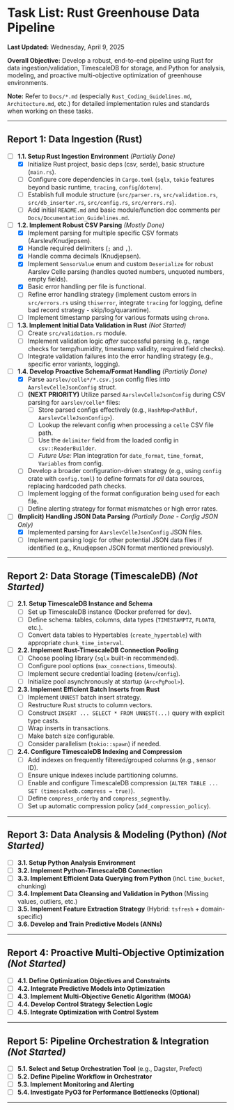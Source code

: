 # Task List: Rust Greenhouse Data Pipeline

**Last Updated:** Wednesday, April 9, 2025

**Overall Objective:** Develop a robust, end-to-end pipeline using Rust for data ingestion/validation, TimescaleDB for storage, and Python for analysis, modeling, and proactive multi-objective optimization of greenhouse environments.

**Note:** Refer to `Docs/*.md` (especially `Rust_Coding_Guidelines.md`, `Architecture.md`, etc.) for detailed implementation rules and standards when working on these tasks.

---

## Report 1: Data Ingestion (Rust)

- [ ] **1.1. Setup Rust Ingestion Environment** *(Partially Done)*
  - [x] Initialize Rust project, basic deps (csv, serde), basic structure (`main.rs`).
  - [ ] Configure core dependencies in `Cargo.toml` (`sqlx`, `tokio` features beyond basic runtime, `tracing`, `config`/`dotenv`).
  - [ ] Establish full module structure (`src/parser.rs`, `src/validation.rs`, `src/db_inserter.rs`, `src/config.rs`, `src/errors.rs`).
  - [ ] Add initial `README.md` and basic module/function doc comments per `Docs/Documentation_Guidelines.md`.

- [ ] **1.2. Implement Robust CSV Parsing** *(Mostly Done)*
  - [x] Implement parsing for multiple specific CSV formats (Aarslev/Knudjepsen).
  - [x] Handle required delimiters (`;` and `,`).
  - [x] Handle comma decimals (Knudjepsen).
  - [x] Implement `SensorValue` enum and custom `Deserialize` for robust Aarslev Celle parsing (handles quoted numbers, unquoted numbers, empty fields).
  - [x] Basic error handling per file is functional.
  - [ ] Refine error handling strategy (implement custom errors in `src/errors.rs` using `thiserror`, integrate `tracing` for logging, define bad record strategy - skip/log/quarantine).
  - [ ] Implement timestamp parsing for various formats using `chrono`.

- [ ] **1.3. Implement Initial Data Validation in Rust** *(Not Started)*
  - [ ] Create `src/validation.rs` module.
  - [ ] Implement validation logic *after* successful parsing (e.g., range checks for temp/humidity, timestamp validity, required field checks).
  - [ ] Integrate validation failures into the error handling strategy (e.g., specific error variants, logging).

- [ ] **1.4. Develop Proactive Schema/Format Handling** *(Partially Done)*
  - [x] Parse `aarslev/celle*/*.csv.json` config files into `AarslevCelleJsonConfig` struct.
  - [ ] **(NEXT PRIORITY)** Utilize parsed `AarslevCelleJsonConfig` during CSV parsing for `aarslev/celle*` files:
    - [ ] Store parsed configs effectively (e.g., `HashMap<PathBuf, AarslevCelleJsonConfig>`).
    - [ ] Lookup the relevant config when processing a `celle` CSV file path.
    - [ ] Use the `delimiter` field from the loaded config in `csv::ReaderBuilder`.
    - [ ] *Future Use:* Plan integration for `date_format`, `time_format`, `Variables` from config.
  - [ ] Develop a broader configuration-driven strategy (e.g., using `config` crate with `config.toml`) to define formats for *all* data sources, replacing hardcoded path checks.
  - [ ] Implement logging of the format configuration being used for each file.
  - [ ] Define alerting strategy for format mismatches or high error rates.

- [ ] **(Implicit) Handling JSON Data Parsing** *(Partially Done - Config JSON Only)*
  - [x] Implemented parsing for `AarslevCelleJsonConfig` JSON files.
  - [ ] Implement parsing logic for other potential JSON data files if identified (e.g., Knudjepsen JSON format mentioned previously).

---

## Report 2: Data Storage (TimescaleDB) *(Not Started)*

- [ ] **2.1. Setup TimescaleDB Instance and Schema**
  - [ ] Set up TimescaleDB instance (Docker preferred for dev).
  - [ ] Define schema: tables, columns, data types (`TIMESTAMPTZ`, `FLOAT8`, etc.).
  - [ ] Convert data tables to Hypertables (`create_hypertable`) with appropriate `chunk_time_interval`.
- [ ] **2.2. Implement Rust-TimescaleDB Connection Pooling**
  - [ ] Choose pooling library (`sqlx` built-in recommended).
  - [ ] Configure pool options (`max_connections`, timeouts).
  - [ ] Implement secure credential loading (`dotenv`/`config`).
  - [ ] Initialize pool asynchronously at startup (`Arc<PgPool>`).
- [ ] **2.3. Implement Efficient Batch Inserts from Rust**
  - [ ] Implement `UNNEST` batch insert strategy.
  - [ ] Restructure Rust structs to column vectors.
  - [ ] Construct `INSERT ... SELECT * FROM UNNEST(...)` query with explicit type casts.
  - [ ] Wrap inserts in transactions.
  - [ ] Make batch size configurable.
  - [ ] Consider parallelism (`tokio::spawn`) if needed.
- [ ] **2.4. Configure TimescaleDB Indexing and Compression**
  - [ ] Add indexes on frequently filtered/grouped columns (e.g., sensor ID).
  - [ ] Ensure unique indexes include partitioning columns.
  - [ ] Enable and configure TimescaleDB compression (`ALTER TABLE ... SET (timescaledb.compress = true)`).
  - [ ] Define `compress_orderby` and `compress_segmentby`.
  - [ ] Set up automatic compression policy (`add_compression_policy`).

---

## Report 3: Data Analysis & Modeling (Python) *(Not Started)*

- [ ] **3.1. Setup Python Analysis Environment**
- [ ] **3.2. Implement Python-TimescaleDB Connection**
- [ ] **3.3. Implement Efficient Data Querying from Python** (incl. `time_bucket`, chunking)
- [ ] **3.4. Implement Data Cleansing and Validation in Python** (Missing values, outliers, etc.)
- [ ] **3.5. Implement Feature Extraction Strategy** (Hybrid: `tsfresh` + domain-specific)
- [ ] **3.6. Develop and Train Predictive Models (ANNs)**

---

## Report 4: Proactive Multi-Objective Optimization *(Not Started)*

- [ ] **4.1. Define Optimization Objectives and Constraints**
- [ ] **4.2. Integrate Predictive Models into Optimization**
- [ ] **4.3. Implement Multi-Objective Genetic Algorithm (MOGA)**
- [ ] **4.4. Develop Control Strategy Selection Logic**
- [ ] **4.5. Integrate Optimization with Control System**

---

## Report 5: Pipeline Orchestration & Integration *(Not Started)*

- [ ] **5.1. Select and Setup Orchestration Tool** (e.g., Dagster, Prefect)
- [ ] **5.2. Define Pipeline Workflow in Orchestrator**
- [ ] **5.3. Implement Monitoring and Alerting**
- [ ] **5.4. Investigate PyO3 for Performance Bottlenecks (Optional)**

---
